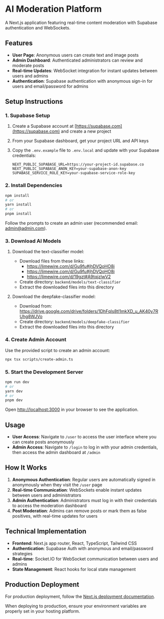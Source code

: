 # AI Moderation Platform

A Next.js application featuring real-time content moderation with Supabase authentication and WebSockets.

## Features

- **User Page**: Anonymous users can create text and image posts
- **Admin Dashboard**: Authenticated administrators can review and moderate posts
- **Real-time Updates**: WebSocket integration for instant updates between users and admins
- **Authentication**: Supabase authentication with anonymous sign-in for users and email/password for admins

## Setup Instructions

### 1. Supabase Setup

1. Create a Supabase account at [https://supabase.com](https://supabase.com) and create a new project
2. From your Supabase dashboard, get your project URL and API keys
3. Copy the `.env.example` file to `.env.local` and update with your Supabase credentials:

   ```
   NEXT_PUBLIC_SUPABASE_URL=https://your-project-id.supabase.co
   NEXT_PUBLIC_SUPABASE_ANON_KEY=your-supabase-anon-key
   SUPABASE_SERVICE_ROLE_KEY=your-supabase-service-role-key
   ```

### 2. Install Dependencies

```bash
npm install
# or
yarn install
# or
pnpm install
```

Follow the prompts to create an admin user (recommended email: <admin@admin.com>).

### 3. Download AI Models

1. Download the text-classifier model:

   - Download files from these links:
     - <https://limewire.com/d/Gu9fu#jhDVQoHO8i>
     - <https://limewire.com/d/Gu9fu#jhDVQoHO8i>
     - <https://limewire.com/d/19gzt#A9tqjzlwV2>
   - Create directory: `backend/models/text-classifier`
   - Extract the downloaded files into this directory

2. Download the deepfake-classifier model:
   - Download from: <https://drive.google.com/drive/folders/1DhFqIs8tl1mkXD_u_AK40y7RUhg8WJVo>
   - Create directory: `backend/models/deepfake-classifier`
   - Extract the downloaded files into this directory

### 4. Create Admin Account

Use the provided script to create an admin account:

```bash
npx tsx scripts/create-admin.ts
```

### 5. Start the Development Server

```bash
npm run dev
# or
yarn dev
# or
pnpm dev
```

Open [http://localhost:3000](http://localhost:3000) in your browser to see the application.

## Usage

- **User Access**: Navigate to `/user` to access the user interface where you can create posts anonymously
- **Admin Access**: Navigate to `/login` to log in with your admin credentials, then access the admin dashboard at `/admin`

## How It Works

1. **Anonymous Authentication**: Regular users are automatically signed in anonymously when they visit the `/user` page
2. **Real-time Communication**: WebSockets enable instant updates between users and administrators
3. **Admin Authentication**: Administrators must log in with their credentials to access the moderation dashboard
4. **Post Moderation**: Admins can remove posts or mark them as false positives, with real-time updates for users

## Technical Implementation

- **Frontend**: Next.js app router, React, TypeScript, Tailwind CSS
- **Authentication**: Supabase Auth with anonymous and email/password strategies
- **Real-time**: Socket.IO for WebSocket communication between users and admins
- **State Management**: React hooks for local state management

## Production Deployment

For production deployment, follow the [Next.js deployment documentation](https://nextjs.org/docs/deployment).

When deploying to production, ensure your environment variables are properly set in your hosting platform.
